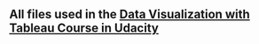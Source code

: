 ## All files used in the [Data Visualization with Tableau Course in Udacity](https://classroom.udacity.com/courses/ud1006)
